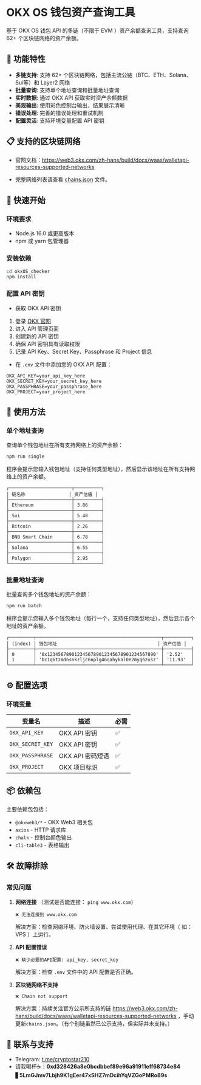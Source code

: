 # OKX OS 钱包资产查询工具

基于 OKX OS 钱包 API 的多链（不限于 EVM ）资产余额查询工具，支持查询 62+ 个区块链网络的资产余额。

## 🌟 功能特性

- **多链支持**: 支持 62+ 个区块链网络，包括主流公链（BTC、ETH、Solana、Sui等）和 Layer2 网络
- **批量查询**: 支持单个地址查询和批量地址查询
- **实时数据**: 通过 OKX API 获取实时资产余额数据
- **美观输出**: 使用彩色控制台输出，结果展示清晰
- **错误处理**: 完善的错误处理和重试机制
- **配置灵活**: 支持环境变量配置 API 密钥

## 📋 支持的区块链网络
- 官网文档：https://web3.okx.com/zh-hans/build/docs/waas/walletapi-resources-supported-networks

- 完整网络列表请查看 [chains.json](./chains.json) 文件。

## 🚀 快速开始

### 环境要求

- Node.js 16.0 或更高版本
- npm 或 yarn 包管理器

### 安装依赖

```bash
cd okxOS_checker
npm install
```

### 配置 API 密钥

- 获取 OKX API 密钥
1. 登录 [OKX 官网](https://web3.okx.com/zh-hans/build/dev-portal)
2. 进入 API 管理页面
3. 创建新的 API 密钥
4. 确保 API 密钥具有读取权限
5. 记录 API Key、Secret Key、Passphrase 和 Project 信息

- 在 `.env` 文件中添加您的 OKX API 配置：
```env
OKX_API_KEY=your_api_key_here
OKX_SECRET_KEY=your_secret_key_here
OKX_PASSPHRASE=your_passphrase_here
OKX_PROJECT=your_project_here
```

## 📖 使用方法

### 单个地址查询

查询单个钱包地址在所有支持网络上的资产余额：

```bash
npm run single
```

程序会提示您输入钱包地址（支持任何类型地址），然后显示该地址在所有支持网络上的资产余额。

```
┌───────────────────────┬──────────┐
│ 链名称                │ 资产估值 │
├───────────────────────┼──────────┤
│ Ethereum              │ 3.86     │
├───────────────────────┼──────────┤
│ Sui                   │ 5.48     │
├───────────────────────┼──────────┤
│ Bitcoin               │ 2.26     │
├───────────────────────┼──────────┤
│ BNB Smart Chain       │ 6.78     │
├───────────────────────┼──────────┤
│ Solana                │ 6.55     │
├───────────────────────┼──────────┤
│ Polygon               │ 2.95     │
└───────────────────────┴──────────┘
```

### 批量地址查询

批量查询多个钱包地址的资产余额：

```bash
npm run batch
```

程序会提示您输入多个钱包地址（每行一个，支持任何类型地址），然后显示各个地址的资产余额。

```
┌─────────┬──────────────────────────────────────────────┬──────────┐
│ (index) │ 钱包地址                                     │ 资产估值 │
├─────────┼──────────────────────────────────────────────┼──────────┤
│ 0       │ '0x1234567890123456789012345678901234567890' │ '2.52'   │
│ 1       │ 'bc1q6tzmdnsnkzljc6nplg46qahykal0e2myq6zusz' │ '11.93'  │
└─────────┴──────────────────────────────────────────────┴──────────┘
```

## ⚙️ 配置选项

### 环境变量

| 变量名 | 描述 | 必需 |
|--------|------|------|
| `OKX_API_KEY` | OKX API 密钥 | ✅ |
| `OKX_SECRET_KEY` | OKX API 密钥 | ✅ |
| `OKX_PASSPHRASE` | OKX API 密码短语 | ✅ |
| `OKX_PROJECT` | OKX 项目标识 | ✅ |`

## 📦 依赖包

主要依赖包包括：

- `@okxweb3/*` - OKX Web3 相关包
- `axios` - HTTP 请求库
- `chalk` - 控制台颜色输出
- `cli-table3` - 表格输出

## 🛠️ 故障排除

### 常见问题
1. **网络连接** （测试是否能连接： `ping www.okx.com`）
   ```
   ❌ 无法连接到 www.okx.com
   ```
   解决方案：检查网络环境、防火墙设置、尝试使用代理、在其它环境（ 如：VPS ）上运行。

2. **API 配置错误**
   ```
   ❌ 缺少必要的API配置: api_key, secret_key
   ```
   解决方案：检查 `.env` 文件中的 API 配置是否正确。

3. **区块链网络不支持**
   ```
   ❌ Chain not support
   ```
   解决方案：持续关注官方公示所支持的链 https://web3.okx.com/zh-hans/build/docs/waas/walletapi-resources-supported-networks ，手动更新`chains.json`。（有个别链虽然已公示支持，但实际并未支持。）


## 💬 联系与支持
- Telegram: [t.me/cryptostar210](https://t.me/cryptostar210)
- 请我喝杯☕：**0xd328426a8e0bcdbbef89e96a91911eff68734e84** ▋**5LmGJmv7Lbjh9K1gEer47xSHZ7mDcihYqVZGoPMRo89s**